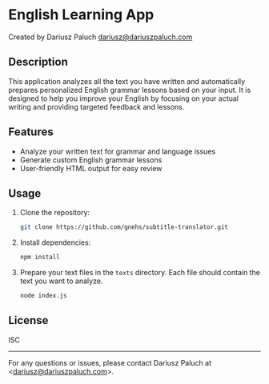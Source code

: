 
# English Learning App

Created by Dariusz Paluch [dariusz@dariuszpaluch.com](mailto:dariusz@dariuszpaluch.com)

## Description

This application analyzes all the text you have written and automatically prepares personalized English grammar lessons based on your input. It is designed to help you improve your English by focusing on your actual writing and providing targeted feedback and lessons.

## Features

- Analyze your written text for grammar and language issues
- Generate custom English grammar lessons
- User-friendly HTML output for easy review

## Usage

1. Clone the repository:
	```bash
	git clone https://github.com/gnehs/subtitle-translator.git
	```
2. Install dependencies:
	```bash
	npm install
	```

3. Prepare your text files in the `texts` directory. Each file should contain the text you want to analyze.
	```bash
	node index.js
	```

## License

ISC

---

For any questions or issues, please contact Dariusz Paluch at \<dariusz@dariuszpaluch.com\>.
